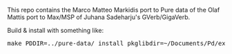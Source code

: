 This repo contains the Marco Matteo Markidis port to Pure data of the Olaf Mattis
port to Max/MSP of Juhana Sadeharju's GVerb/GigaVerb.

Build & install with something like:
<pre>
make PDDIR=../pure-data/ install pkglibdir=~/Documents/Pd/externals/
</pre>
